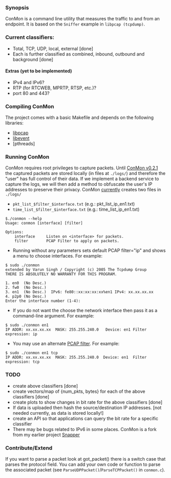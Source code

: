 ### Synopsis 
ConMon is a command line utility that measures the traffic to and from an endpoint.
It is based on the `Sniffer` example in `libpcap (tcpdump)`.

### Current classifiers:
* Total, TCP, UDP, local, external [done] 
* Each is further classified as combined, inbound, outbound and background [done]

#### Extras (yet to be implemented)
* IPv4 and IPv6?
* RTP (for RTCWEB, MPRTP, RTSP, etc.)?
* port 80 and 443?

### Compiling ConMon
The project comes with a basic Makefile and depends on the following libraries:
* [libpcap](http://www.tcpdump.org/release/libpcap-1.2.1.tar.gz)
* [libevent](https://github.com/downloads/libevent/libevent/libevent-2.0.19-stable.tar.gz)
* [pthreads]

### Running ConMon
ConMon requires root privileges to capture packets. Until [ConMon v0.2.1](https://github.com/vr000m/conmon/tree/v0.2.1)
the captured packets are stored locally (in files at `./logs/`) and therefore the "user" has full control of their data.
If we implement a backend service to capture the logs, we will then add a method to obfuscate the user's IP addresses to preserve their privacy. 
ConMon [currently](https://github.com/vr000m/conmon/tree/v0.2.1) creates two files in `./logs/`
* `pkt_list_$filter_$interface.txt` (e.g.: pkt_list_ip_en1.txt)
* `time_list_$filter_$interface.txt` (e.g.: time_list_ip_en1.txt)

```
$./conmon --help
Usage: conmon [interface] [filter]

Options:
    interface     Listen on <interface> for packets.
    filter        PCAP Filter to apply on packets.
```


* Running without any parameters sets default PCAP filter="ip" and shows a menu to choose interfaces.
For example:

```
$ sudo ./conmon
extended by Varun Singh / Copyright (c) 2005 The Tcpdump Group
THERE IS ABSOLUTELY NO WARRANTY FOR THIS PROGRAM.

1. en0  (No Desc.)	
2. fw0	(No Desc.)	
3. en1	(No Desc.)	IPv6: fe80::xx:xx:xx:xx%en1	IPv4: xx.xx.xx.xx	
4. p2p0	(No Desc.)	
Enter the interface number (1-4):
```

* If you do not want the choose the network interface then pass it as a command-line argument.
For example:

```
$ sudo ./conmon en1
IP ADDR: xx.xx.xx.xx  MASK: 255.255.240.0	Device: en1	Filter expression: ip
```

* You may use an alternate [PCAP filter](http://wiki.wireshark.org/CaptureFilters). 
For example:

```
$ sudo ./conmon en1 tcp
IP ADDR: xx.xx.xx.xx  MASK: 255.255.240.0  Device: en1	Filter expression: tcp
```

### TODO
* create above classifiers [done]
* create vectors/map of {num_pkts, bytes} for each of the above classifiers [done]
* create plots to show changes in bit rate for the above classifiers [done]
* If data is uploaded then hash the source/destination IP addresses. [not needed currently, as data is stored locally!]
* create an API so that applications can query the bit rate for a specific
  classifier
* There may be bugs related to IPv6 in some places. ConMon is a fork from my
earlier project [Snapper](https://github.com/vr000m/Snapper)


### Contribute/Extend
If you want to parse a packet look at got_packet() there is a
switch case that parses the protocol field. You can add your own code or
function to parse the associated packet (see
`ParseUDPPacket()`/`ParseTCPPacket()` in `conmon.c`).